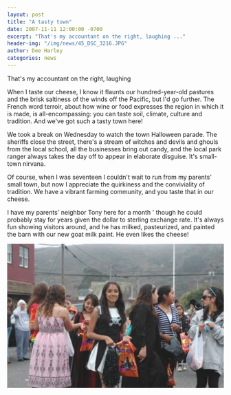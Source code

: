 ```yaml
---
layout: post
title: "A tasty town"
date: 2007-11-11 12:00:00 -0700
excerpt: "That's my accountant on the right, laughing ..."
header-img: "/img/news/45_DSC_3216.JPG"
author: Dee Harley
categories: news
---
```

That's my accountant on the right, laughing

When I taste our cheese, I know it flaunts our hundred-year-old
pastures and the brisk saltiness of the winds off the Pacific, but I'd
go further. The French word terroir, about how wine or food expresses
the region in which it is made, is all-encompassing: you can taste
soil, climate, culture and tradition. And we've got such a tasty town
here!

We took a break on Wednesday to watch the town Halloween parade. The
sheriffs close the street, there's a stream of witches and devils and
ghouls from the local school, all the businesses bring out candy, and
the local park ranger always takes the day off to appear in elaborate
disguise. It's small-town nirvana.

Of course, when I was seventeen I couldn't wait to run from my
parents' small town, but now I appreciate the quirkiness and the
conviviality of tradition. We have a vibrant farming community, and
you taste that in our cheese.

I have my parents' neighbor Tony here for a month ' though he could
probably stay for years given the dollar to sterling exchange rate.
It's always fun showing visitors around, and he has milked,
pasteurized, and painted the barn with our new goat milk paint. He
even likes the cheese!

![image](/img/news/45_DSC_3209.JPG)

